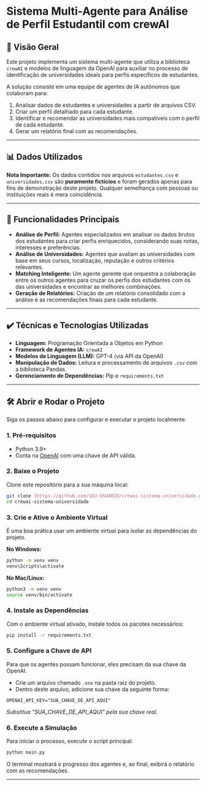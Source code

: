 # Sistema Multi-Agente para Análise de Perfil Estudantil com crewAI

## 🚀 Visão Geral

Este projeto implementa um sistema multi-agente que utiliza a biblioteca `crewAI` e modelos de linguagem da OpenAI para auxiliar no processo de identificação de universidades ideais para perfis específicos de estudantes.

A solução consiste em uma equipe de agentes de IA autônomos que colaboram para:

1.  Analisar dados de estudantes e universidades a partir de arquivos CSV.
2.  Criar um perfil detalhado para cada estudante.
3.  Identificar e recomendar as universidades mais compatíveis com o perfil de cada estudante.
4.  Gerar um relatório final com as recomendações.

---

## 📊 Dados Utilizados

**Nota Importante:** Os dados contidos nos arquivos `estudantes.csv` e `universidades.csv` são **puramente fictícios** e foram gerados apenas para fins de demonstração deste projeto. Qualquer semelhança com pessoas ou instituições reais é mera coincidência.

---

## 🔨 Funcionalidades Principais

- **Análise de Perfil:** Agentes especializados em analisar os dados brutos dos estudantes para criar perfis enriquecidos, considerando suas notas, interesses e preferências.
- **Análise de Universidades:** Agentes que avaliam as universidades com base em seus cursos, localização, reputação e outros critérios relevantes.
- **Matching Inteligente:** Um agente gerente que orquestra a colaboração entre os outros agentes para cruzar os perfis dos estudantes com os das universidades e encontrar as melhores combinações.
- **Geração de Relatórios:** Criação de um relatório consolidado com a análise e as recomendações finais para cada estudante.

---

## ✔️ Técnicas e Tecnologias Utilizadas

- **Linguagem:** Programação Orientada a Objetos em Python
- **Framework de Agentes IA:** `crewAI`
- **Modelos de Linguagem (LLM):** GPT-4 (via API da OpenAI)
- **Manipulação de Dados:** Leitura e processamento de arquivos `.csv` com a biblioteca Pandas.
- **Gerenciamento de Dependências:** Pip e `requirements.txt`

---

## 🛠️ Abrir e Rodar o Projeto

Siga os passos abaixo para configurar e executar o projeto localmente.

### 1. Pré-requisitos

- Python 3.9+
- Conta na [OpenAI](https://openai.com/) com uma chave de API válida.

### 2. Baixe o Projeto

Clone este repositório para a sua máquina local:

```bash
git clone [https://github.com/SEU-USUARIO/crewai-sistema-universidade.git](https://github.com/SEU-USUARIO/crewai-sistema-universidade.git)
cd crewai-sistema-universidade
```

### 3. Crie e Ative o Ambiente Virtual

É uma boa prática usar um ambiente virtual para isolar as dependências do projeto.

**No Windows:**

```bash
python -m venv venv
venv\Scripts\activate
```

**No Mac/Linux:**

```bash
python3 -m venv venv
source venv/bin/activate
```

### 4. Instale as Dependências

Com o ambiente virtual ativado, instale todos os pacotes necessários:

```bash
pip install -r requirements.txt
```

### 5. Configure a Chave de API

Para que os agentes possam funcionar, eles precisam da sua chave da OpenAI.

- Crie um arquivo chamado `.env` na pasta raiz do projeto.
- Dentro deste arquivo, adicione sua chave da seguinte forma:

```
OPENAI_API_KEY="SUA_CHAVE_DE_API_AQUI"
```

_Substitua "SUA_CHAVE_DE_API_AQUI" pela sua chave real._

### 6. Execute a Simulação

Para iniciar o processo, execute o script principal:

```bash
python main.py
```

O terminal mostrará o progresso dos agentes e, ao final, exibirá o relatório com as recomendações.

---
